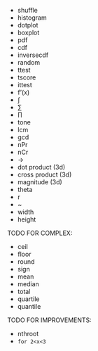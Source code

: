 - shuffle
- histogram
- dotplot
- boxplot
- pdf
- cdf
- inversecdf
- random
- ttest
- tscore
- ittest
- f’(x)
- ∫
- ∑
- ∏
- tone
- lcm
- gcd
- nPr
- nCr
- →
- dot product (3d)
- cross product (3d)
- magnitude (3d)
- theta
- r
- ~
- width
- height

TODO FOR COMPLEX:

- ceil
- floor
- round
- sign
- mean
- median
- total
- quartile
- quantile

TODO FOR IMPROVEMENTS:

- nthroot
- `for 2<x<3`
